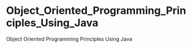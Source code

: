 # Object_Oriented_Programming_Principles_Using_Java
Object Oriented Programming Principles Using Java
